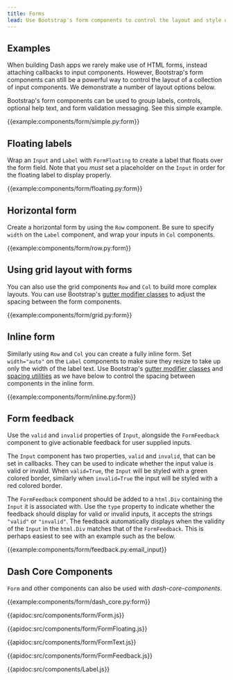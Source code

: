 ```yaml
---
title: Forms
lead: Use Bootstrap's form components to control the layout and style of your input components.
---
```


## Examples

When building Dash apps we rarely make use of HTML forms, instead attaching callbacks to input components. However, Bootstrap's form components can still be a powerful way to control the layout of a collection of input components. We demonstrate a number of layout options below.

Bootstrap's form components can be used to group labels, controls, optional help text, and form validation messaging. See this simple example.

{{example:components/form/simple.py:form}}


## Floating labels

Wrap an `Input` and `Label` with `FormFloating` to create a label that floats over the form field. Note that you _must_ set a placeholder on the `Input` in order for the floating label to display properly.

{{example:components/form/floating.py:form}}
## Horizontal form

Create a horizontal form by using the `Row` component. Be sure to specify `width` on the `Label` component, and wrap your inputs in `Col` components.

{{example:components/form/row.py:form}}

## Using grid layout with forms

You can also use the grid components `Row` and `Col` to build more complex layouts. You can use Bootstrap's [gutter modifier classes](https://getbootstrap.com/docs/5.1/layout/gutters/) to adjust the spacing between the form components.

{{example:components/form/grid.py:form}}

## Inline form

Similarly using `Row` and `Col` you can create a fully inline form. Set `width="auto"` on the `Label` components to make sure they resize to take up only the width of the label text. Use Bootstrap's [gutter modifier classes](https://getbootstrap.com/docs/5.1/layout/gutters/) and [spacing utilities](https://getbootstrap.com/docs/5.0/utilities/spacing/) as we have below to control the spacing between components in the inline form.

{{example:components/form/inline.py:form}}

## Form feedback

Use the `valid` and `invalid` properties of `Input`, alongside the `FormFeedback` component to give actionable feedback for user supplied inputs.

The `Input` component has two properties, `valid` and `invalid`, that can be set in callbacks. They can be used to indicate whether the input value is valid or invalid. When `valid=True`, the `Input` will be styled with a green colored border, similarly when `invalid=True` the input will be styled with a red colored border.

The `FormFeedback` component should be added to a `html.Div` containing the `Input` it is associated with. Use the `type` property to indicate whether the feedback should display for valid or invalid inputs, it accepts the strings `"valid"` or `"invalid"`. The feedback automatically displays when the validity of the `Input` in the `html.Div` matches that of the `FormFeedback`. This is perhaps easiest to see with an example such as the below.

{{example:components/form/feedback.py:email_input}}

## Dash Core Components

`Form` and other components can also be used with _dash-core-components_.

{{example:components/form/dash_core.py:form}}

{{apidoc:src/components/form/Form.js}}

{{apidoc:src/components/form/FormFloating.js}}

{{apidoc:src/components/form/FormText.js}}

{{apidoc:src/components/form/FormFeedback.js}}

{{apidoc:src/components/Label.js}}
